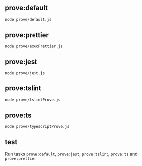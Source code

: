 ## prove:default

```bash
node prove/default.js
```

## prove:prettier

```bash
node prove/execPrettier.js
```

## prove:jest

```bash
node prove/jest.js
```

## prove:tslint

```bash
node prove/tslintProve.js
```

## prove:ts

```bash
node prove/typescriptProve.js
```

## test

Run tasks `prove:default`, `prove:jest`, `prove:tslint`, `prove:ts` and `prove:prettier`
